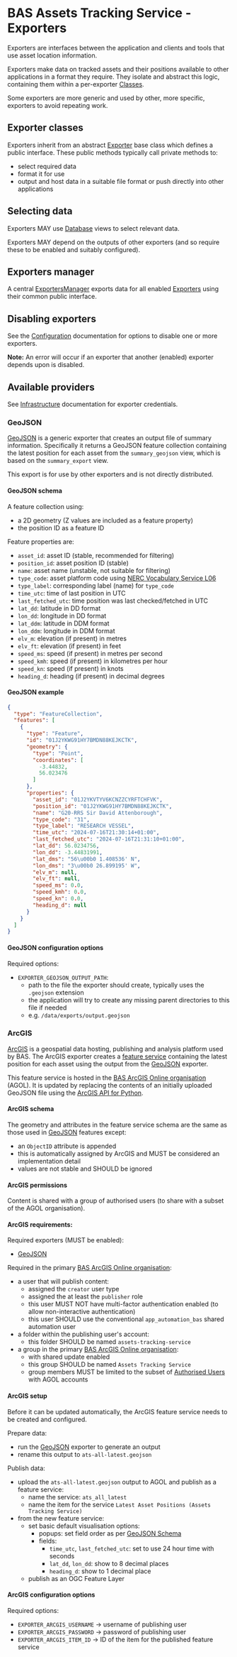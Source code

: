 # BAS Assets Tracking Service - Exporters

Exporters are interfaces between the application and clients and tools that use asset location information.

Exporters make data on tracked assets and their positions available to other applications in a format they require.
They isolate and abstract this logic, containing them within a per-exporter [Classes](#exporter-classes).

Some exporters are more generic and used by other, more specific, exporters to avoid repeating work.

## Exporter classes

Exporters inherit from an abstract [Exporter](../src/assets_tracking_service/exporters/base_exporter.py) base class
which defines a public interface. These public methods typically call private methods to:

- select required data
- format it for use
- output and host data in a suitable file format or push directly into other applications

## Selecting data

Exporters MAY use [Database](./implementation.md#database) views to select relevant data.

Exporters MAY depend on the outputs of other exporters (and so require these to be enabled and suitably configured).

## Exporters manager

A central [ExportersManager](../src/assets_tracking_service/exporters/exporters_manager.py) exports data for all
enabled [Exporters](#exporter-classes) using their common public interface.

## Disabling exporters

See the [Configuration](./config.md) documentation for options to disable one or more exporters.

**Note:** An error will occur if an exporter that another (enabled) exporter depends upon is disabled.

## Available providers

See [Infrastructure](./infrastructure.md#exporters) documentation for exporter credentials.

### GeoJSON

[GeoJSON](https://datatracker.ietf.org/doc/html/rfc7946) is a generic exporter that creates an output file of summary
information. Specifically it returns a GeoJSON feature collection containing the latest position for each asset from
the `summary_geojson` view, which is based on the `summary_export` view.

This export is for use by other exporters and is not directly distributed.

#### GeoJSON schema

A feature collection using:

- a 2D geometry (Z values are included as a feature property)
- the position ID as a feature ID

Feature properties are:

- `asset_id`: asset ID (stable, recommended for filtering)
- `position_id`: asset position ID (stable)
- `name`: asset name (unstable, not suitable for filtering)
- `type_code`: asset platform code using [NERC Vocabulary Service L06](http://vocab.nerc.ac.uk/collection/L06/current)
- `type_label`: corresponding label (name) for `type_code`
- `time_utc`: time of last position in UTC
- `last_fetched_utc`: time position was last checked/fetched in UTC
- `lat_dd`: latitude in DD format
- `lon_dd`: longitude in DD format
- `lat_ddm`: latitude in DDM format
- `lon_ddm`: longitude in DDM format
- `elv_m`: elevation (if present) in metres
- `elv_ft`: elevation (if present) in feet
- `speed_ms`: speed (if present) in metres per second
- `speed_kmh`: speed (if present) in kilometres per hour
- `speed_kn`: speed (if present) in knots
- `heading_d`: heading (if present) in decimal degrees

#### GeoJSON example

```json
{
  "type": "FeatureCollection",
  "features": [
    {
      "type": "Feature",
      "id": "01J2YKWG91HY7BMDN88KEJKCTK",
      "geometry": {
        "type": "Point",
        "coordinates": [
          -3.44832,
          56.023476
        ]
      },
      "properties": {
        "asset_id": "01J2YKVTYV6KCNZZCYRFTCHFVK",
        "position_id": "01J2YKWG91HY7BMDN88KEJKCTK",
        "name": "G20-RRS Sir David Attenborough",
        "type_code": "31",
        "type_label": "RESEARCH VESSEL",
        "time_utc": "2024-07-16T21:30:14+01:00",
        "last_fetched_utc": "2024-07-16T21:31:10+01:00",
        "lat_dd": 56.0234756,
        "lon_dd": -3.44831991,
        "lat_dms": "56\u00b0 1.408536' N",
        "lon_dms": "3\u00b0 26.899195' W",
        "elv_m": null,
        "elv_ft": null,
        "speed_ms": 0.0,
        "speed_kmh": 0.0,
        "speed_kn": 0.0,
        "heading_d": null
      }
    }
  ]
}
```

#### GeoJSON configuration options

Required options:

- `EXPORTER_GEOJSON_OUTPUT_PATH`:
  - path to the file the exporter should create, typically uses the `.geojson` extension
  - the application will try to create any missing parent directories to this file if needed
  - e.g. `/data/exports/output.geojson`

### ArcGIS

[ArcGIS](https://www.arcgis.com/) is a geospatial data hosting, publishing and analysis platform used by BAS. The
ArcGIS exporter creates a
[feature service](https://enterprise.arcgis.com/en/server/latest/publish-services/windows/what-is-a-feature-service-.htm)
containing the latest position for each asset using the output from the [GeoJSON](#geojson) exporter.

This feature service is hosted in the [BAS ArcGIS Online organisation](`https://bas.maps.arcgis.com`) (AGOL). It is
updated by replacing the contents of an initially uploaded GeoJSON file using the
[ArcGIS API for Python](https://developers.arcgis.com/python/).

#### ArcGIS schema

The geometry and attributes in the feature service schema are the same as those used in [GeoJSON](#geojson-schema)
features except:

- an `ObjectID` attribute is appended
 - this is automatically assigned by ArcGIS and MUST be considered an implementation detail
 - values are not stable and SHOULD be ignored

#### ArcGIS permissions

Content is shared with a group of authorised users (to share with a subset of the AGOL organisation).

#### ArcGIS requirements:

Required exporters (MUST be enabled):

- [GeoJSON](#geojson)

Required in the primary [BAS ArcGIS Online organisation](`https://bas.maps.arcgis.com`):

- a user that will publish content:
  - assigned the `creator` user type
  - assigned the at least the `publisher` role
  - this user MUST NOT have multi-factor authentication enabled (to allow non-interactive authentication)
  - this user SHOULD use the conventional `app_automation_bas` shared automation user
- a folder within the publishing user's account:
  - this folder SHOULD be named `assets-tracking-service`
- a group in the primary [BAS ArcGIS Online organisation](`https://bas.maps.arcgis.com`):
  - with shared update enabled
  - this group SHOULD be named `Assets Tracking Service`
  - group members MUST be limited to the subset of [Authorised Users](../README.md#permissions) with AGOL accounts

#### ArcGIS setup

Before it can be updated automatically, the ArcGIS feature service needs to be created and configured.

Prepare data:

- run the [GeoJSON](#geojson) exporter to generate an output
- rename this output to `ats-all-latest.geojson`

Publish data:

- upload the `ats-all-latest.geojson` output to AGOL and publish as a feature service:
  - name the service: `ats_all_latest`
  - name the item for the service `Latest Asset Positions (Assets Tracking Service)`
- from the new feature service:
  - set basic default visualisation options:
    - popups: set field order as per [GeoJSON Schema](#geojson-schema)
    - fields:
      - `time_utc`, `last_fetched_utc`: set to use 24 hour time with seconds
      - `lat_dd`, `lon_dd`: show to 8 decimal places
      - `heading_d`: show to 1 decimal place
  - publish as an OGC Feature Layer

#### ArcGIS configuration options

Required options:

- `EXPORTER_ARCGIS_USERNAME` -> username of publishing user
- `EXPORTER_ARCGIS_PASSWORD` -> password of publishing user
- `EXPORTER_ARCGIS_ITEM_ID` -> ID of the item for the published feature service
